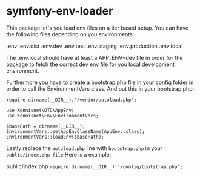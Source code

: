 # symfony-env-loader

This package let's you load env files on a tier based setup.
You can have the following files depending on you environments:

.env
.env.dist
.env.dev
.env.test
.env.staging
.env.production
.env.local

The .env.local should have at least a APP_ENV=dev file in order for the package to fetch the correct dev env file for you local development environment.

Furthermore you have to create a bootstrap.php file in your config folder in order to call the EnvironmentVars class.
And put this in your bootstrap.php:

```
require dirname(__DIR__).'/vendor/autoload.php';

use Kennisnet\DTO\AppEnv;
use Kennisnet\Env\EnvironmentVars;

$basePath = dirname(__DIR__);
EnvironmentVars::setAppEnvClassName(AppEnv::class);
EnvironmentVars::loadEnv($basePath);
```

Lastly replace the `autoload.php` line with `bootstrap.php` in your `public/index.php file`
Here is a example:

public/index.php
`require dirname(__DIR__).'/config/bootstrap.php';`

